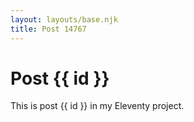 ```yaml
---
layout: layouts/base.njk
title: Post 14767
---
```


# Post {{ id }}

This is post {{ id }} in my Eleventy project.
